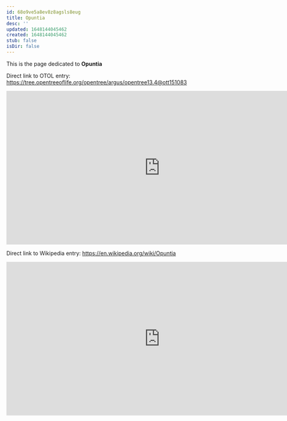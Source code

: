 ```yaml
---
id: 68o9ve5a8ev8z8agsls8eug
title: Opuntia
desc: ''
updated: 1648144045462
created: 1648144045462
stub: false
isDir: false
---
```

This is the page dedicated to **Opuntia**


Direct link to OTOL entry: https://tree.opentreeoflife.org/opentree/argus/opentree13.4@ott151083



<html>
    <body>
    <iframe src="https://tree.opentreeoflife.org/opentree/argus/opentree13.4@ott151083"
    width="800" height="400" frameborder="0" allowfullscreen> </iframe>
    </body>
</html>
    


Direct link to Wikipedia entry: https://en.wikipedia.org/wiki/Opuntia



<html>
    <body>
    <iframe src="https://en.wikipedia.org/wiki/Opuntia"
    width="800" height="400" frameborder="0" allowfullscreen> </iframe>
    </body>
</html>
    
